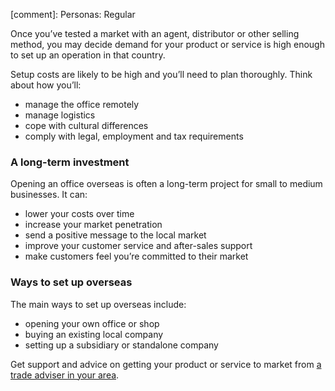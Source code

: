 [comment]: Personas: Regular

Once you&rsquo;ve tested a market with an agent, distributor or other selling method, you may decide demand for your product or service is high enough to set up an operation in that country.

Setup costs are likely to be high and you&rsquo;ll need to plan thoroughly. Think about how you&rsquo;ll:

- manage the office remotely
- manage logistics
- cope with cultural differences
- comply with legal, employment and tax requirements

### A long-term investment

Opening an office overseas is often a long-term project for small to medium businesses. It can:

- lower your costs over time
- increase your market penetration
- send a positive message to the local market
- improve your customer service and after-sales support
- make customers feel you&rsquo;re committed to their market

### Ways to set up overseas

The main ways to set up overseas include:

- opening your own office or shop
- buying an existing local company
- setting up a subsidiary or standalone company

Get support and advice on getting your product or service to market from [a trade adviser in your area](https://www.contactus.trade.gov.uk/office-finder/ "trade adviser office finder").

